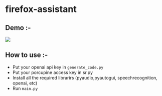 # firefox-assistant
## Demo :-
[![](https://img.youtube.com/vi/iuUIzGNOIg4/0.jpg)](https://youtu.be/iuUIzGNOIg4)
## How to use :-
* Put your openai api key in `generate_code.py`
* Put your porcupine access key in sr.py
* Install all the required librarirs (pyaudio,pyautogui, speechrecognition, openai, etc)
* Run `main.py`
